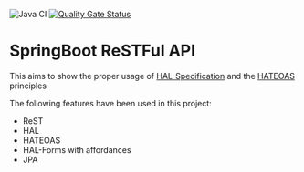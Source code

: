 ![Java CI](https://github.com/andreas-trenkmann/Spring-HATEOAS-RestAPI/workflows/Java%20CI/badge.svg?branch=master)
[![Quality Gate Status](https://sonarcloud.io/api/project_badges/measure?project=andreas_trenkmann_restapi_key&metric=alert_status)](https://sonarcloud.io/dashboard?id=andreas_trenkmann_restapi_key)
# SpringBoot ReSTFul API

This aims to show the proper usage of [HAL-Specification](http://stateless.co/hal_specification.html) and the [HATEOAS](https://spring.io/projects/spring-hateoas) principles

The following features have been used in this project:
* ReST
* HAL  
* HATEOAS
* HAL-Forms with affordances  
* JPA
